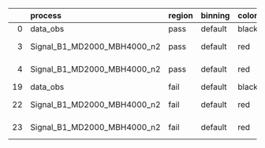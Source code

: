 |    | process                     | region   | binning   | color   | process_type   |   scale | variation   | source_filename                                                      | source_histname   | alias                       | title     |   combine_idx |     lnN |   shapes | syst_type   |   direction |   variation_alias |
|---:|:----------------------------|:---------|:----------|:--------|:---------------|--------:|:------------|:---------------------------------------------------------------------|:------------------|:----------------------------|:----------|--------------:|--------:|---------:|:------------|------------:|------------------:|
|  0 | data_obs                    | pass     | default   | black   | DATA           |       1 | nominal     | ./histograms_for_2DAlphabet_v12//BH_Data.root                        | hpass             | Data                        | Data      |           nan | nan     |      nan | nan         |         nan |               nan |
|  3 | Signal_B1_MD2000_MBH4000_n2 | pass     | default   | red     | SIGNAL         |       1 | lumi        | ./histograms_for_2DAlphabet_v12//BH_Signal_B1_MD2000_MBH4000_n2.root | hpass             | Signal_B1_MD2000_MBH4000_n2 | BH signal |           nan |   1.016 |      nan | lnN         |         nan |               nan |
|  4 | Signal_B1_MD2000_MBH4000_n2 | pass     | default   | red     | SIGNAL         |       1 | nominal     | ./histograms_for_2DAlphabet_v12//BH_Signal_B1_MD2000_MBH4000_n2.root | hpass             | Signal_B1_MD2000_MBH4000_n2 | BH signal |           nan | nan     |      nan | nan         |         nan |               nan |
| 19 | data_obs                    | fail     | default   | black   | DATA           |       1 | nominal     | ./histograms_for_2DAlphabet_v12//BH_Data.root                        | hfail             | Data                        | Data      |           nan | nan     |      nan | nan         |         nan |               nan |
| 22 | Signal_B1_MD2000_MBH4000_n2 | fail     | default   | red     | SIGNAL         |       1 | lumi        | ./histograms_for_2DAlphabet_v12//BH_Signal_B1_MD2000_MBH4000_n2.root | hfail             | Signal_B1_MD2000_MBH4000_n2 | BH signal |           nan |   1.016 |      nan | lnN         |         nan |               nan |
| 23 | Signal_B1_MD2000_MBH4000_n2 | fail     | default   | red     | SIGNAL         |       1 | nominal     | ./histograms_for_2DAlphabet_v12//BH_Signal_B1_MD2000_MBH4000_n2.root | hfail             | Signal_B1_MD2000_MBH4000_n2 | BH signal |           nan | nan     |      nan | nan         |         nan |               nan |